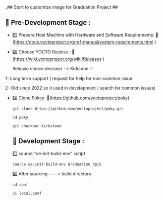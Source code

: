 _## Start to customize image for Graduation Project ##

## 📌 Pre-Development Stage :

- 1️⃣ Prepare Host Machine with Hardware and Software Requirements: 🔗 (https://docs.yoctoproject.org/ref-manual/system-requirements.html )

- 2️⃣ Choose YOCTO Realese : 🔗 (https://wiki.yoctoproject.org/wiki/Releases )
  
  Release choice decision --> Kirksone ✅
  
1- Long term support ( request for help for non-common issue

2- Old since 2022 so it used in development ( search for common issues)

- 3️⃣ Clone Pokey: 🔗(https://github.com/yoctoproject/poky)
  
  ```git clone https://github.com/yoctoproject/poky.git```
  
  ```cd poky```
  
  ```git checkout kirkstone```
  
  ## 📌 Development Stage :

  1️⃣ source "oe-init-build-env" script
 
    ```source oe-init-build-env Graduation_rpi5 ```

  2️⃣ After sourcing ---> build directory.

  ``` cd conf ```
 
  ``` vi local.conf ```
 
